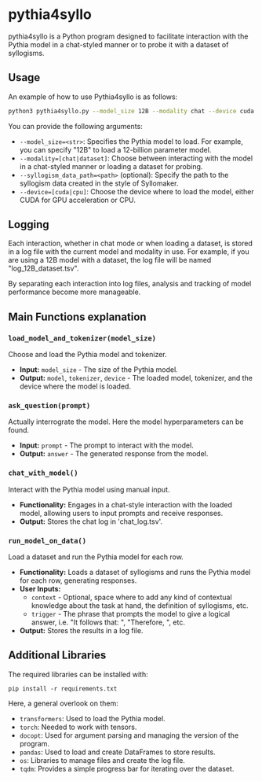 # pythia4syllo

pythia4syllo is a Python program designed to facilitate interaction with the Pythia model in a chat-styled manner or to probe it with a dataset of syllogisms.

## Usage

An example of how to use Pythia4syllo is as follows:

```bash
python3 pythia4syllo.py --model_size 12B --modality chat --device cuda
```

You can provide the following arguments:

- `--model_size=<str>`: Specifies the Pythia model to load. For example, you can specify "12B" to load a 12-billion parameter model.
- `--modality=[chat|dataset]`: Choose between interacting with the model in a chat-styled manner or loading a dataset for probing.
- `--syllogism_data_path=<path>` (optional): Specify the path to the syllogism data created in the style of Syllomaker.
- `--device=[cuda|cpu]`: Choose the device where to load the model, either CUDA for GPU acceleration or CPU.

## Logging

Each interaction, whether in chat mode or when loading a dataset, is stored in a log file with the current model and modality in use. For example, if you are using a 12B model with a dataset, the log file will be named "log_12B_dataset.tsv".

By separating each interaction into log files, analysis and tracking of model performance become more manageable.


## Main Functions explanation

### `load_model_and_tokenizer(model_size)`

Choose and load the Pythia model and tokenizer.

- **Input:** `model_size` - The size of the Pythia model.
- **Output:** `model`, `tokenizer`, `device` - The loaded model, tokenizer, and the device where the model is loaded.

### `ask_question(prompt)`

Actually interrograte the model. Here the model hyperparameters can be found.

- **Input:** `prompt` - The prompt to interact with the model.
- **Output:** `answer` - The generated response from the model.

### `chat_with_model()`

Interact with the Pythia model using manual input.

- **Functionality:** Engages in a chat-style interaction with the loaded model, allowing users to input prompts and receive responses.
- **Output:** Stores the chat log in 'chat_log.tsv'.

### `run_model_on_data()`

Load a dataset and run the Pythia model for each row.

- **Functionality:** Loads a dataset of syllogisms and runs the Pythia model for each row, generating responses.
- **User Inputs:**
  - `context` - Optional, space where to add any kind of contextual knowledge about the task at hand, the definition of syllogisms, etc.
  - `trigger` - The phrase that prompts the model to give a logical answer, i.e. "It follows that: ", "Therefore, ", etc.
- **Output:** Stores the results in a log file.

## Additional Libraries

The required libraries can be installed with: 

```
pip install -r requirements.txt
```

Here, a general overlook on them:

- `transformers`: Used to load the Pythia model.
- `torch`: Needed to work with tensors.
- `docopt`: Used for argument parsing and managing the version of the program.
- `pandas`: Used to load and create DataFrames to store results.
- `os`: Libraries to manage files and create the log file.
- `tqdm`: Provides a simple progress bar for iterating over the dataset.
